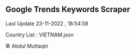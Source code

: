 

## Google Trends Keywords Scraper 
 
Last Update 23-11-2022 , 18:54:58

Country List :
VIETNAM.json



© Abdul Muttaqin 
